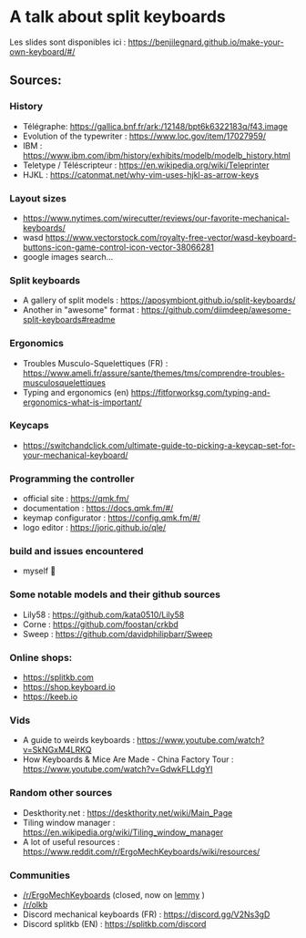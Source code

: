 # A talk about split keyboards

Les slides sont disponibles ici : <https://benjilegnard.github.io/make-your-own-keyboard/#/>

## Sources:

### History

- Télégraphe: https://gallica.bnf.fr/ark:/12148/bpt6k6322183q/f43.image
- Evolution of the typewriter : https://www.loc.gov/item/17027959/ 
- IBM : https://www.ibm.com/ibm/history/exhibits/modelb/modelb_history.html
- Teletype / Téléscripteur : https://en.wikipedia.org/wiki/Teleprinter
- HJKL : https://catonmat.net/why-vim-uses-hjkl-as-arrow-keys

### Layout sizes

- https://www.nytimes.com/wirecutter/reviews/our-favorite-mechanical-keyboards/
- wasd https://www.vectorstock.com/royalty-free-vector/wasd-keyboard-buttons-icon-game-control-icon-vector-38066281 
- google images search...

### Split keyboards

- A gallery of split models : https://aposymbiont.github.io/split-keyboards/
- Another in "awesome" format : https://github.com/diimdeep/awesome-split-keyboards#readme

### Ergonomics

- Troubles Musculo-Squelettiques (FR) : https://www.ameli.fr/assure/sante/themes/tms/comprendre-troubles-musculosquelettiques
- Typing and ergonomics (en) https://fitforworksg.com/typing-and-ergonomics-what-is-important/

### Keycaps

- https://switchandclick.com/ultimate-guide-to-picking-a-keycap-set-for-your-mechanical-keyboard/

### Programming the controller

- official site : https://qmk.fm/
- documentation : https://docs.qmk.fm/#/
- keymap configurator : https://config.qmk.fm/#/ 
- logo editor : https://joric.github.io/qle/

### build and issues encountered

- myself :shrug:

### Some notable models and their github sources

- Lily58 : https://github.com/kata0510/Lily58
- Corne : https://github.com/foostan/crkbd
- Sweep : https://github.com/davidphilipbarr/Sweep

### Online shops:

- https://splitkb.com
- https://shop.keyboard.io
- https://keeb.io

### Vids

- A guide to weirds keyboards : https://www.youtube.com/watch?v=SkNGxM4LRKQ
- How Keyboards & Mice Are Made - China Factory Tour : https://www.youtube.com/watch?v=GdwkFLLdgYI

### Random other sources

- Deskthority.net : https://deskthority.net/wiki/Main_Page
- Tiling window manager : https://en.wikipedia.org/wiki/Tiling_window_manager
- A lot of useful resources : https://www.reddit.com/r/ErgoMechKeyboards/wiki/resources/

### Communities

- [/r/ErgoMechKeyboards](https://www.reddit.com/r/ErgoMechKeyboards/) (closed, now on [lemmy](https://lemmy.world/c/ergomechkeyboards) )
- [/r/olkb](https://www.reddit.com/r/olkb/)
- Discord mechanical keyboards (FR) : https://discord.gg/V2Ns3gD 
- Discord splitkb (EN) : https://splitkb.com/discord 
